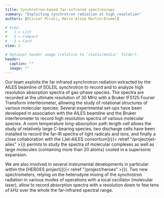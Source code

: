 ```yaml
---
title: Synchrotron-based far-infrared spectroscopy
summary: "Exploiting synchrotron radiation at high resolution"
authors: [Olivier Pirali, Marie-Aline Martin-Drumel]

# View.
#   1 = List
#   2 = Compact
#   3 = Card
view: 2

# Optional header image (relative to `static/media/` folder).
header:
  caption: ""
  image: ""
---
```


Our team exploits the far infrared synchrotron radiation extracted by the AILES beamline of SOLEIL synchrotron to record and to analyze high resolution absorption spectra of gas-phase species. The spectra are recorded at the ultimate resolution of 30 MHz with a Bruker IFS125 Fourier Transform interferometer, allowing the study of rotational structures of various molecular species. Several experimental set-ups have been developed in association with the AILES beamline and the Bruker interferometer to record high resolution spectra of various molecular species. A room temperature long-absorption path length cell allows the study of relatively large C-bearing species, two discharge cells have been installed to record the far-IR spectra of light radicals and ions, and finally a close collaboration with the [Jet-AILES consortium]({{< relref "/project/jet-ailes" >}}) permits to study the spectra of molecular complexes as well as large molecules (containing more than 20 atoms) cooled in a supersonic expansion.

We are also involved in several instrumental developments in particular within the 
[HEROES project]({{< relref "/project/heroes" >}}). Two new spectrometers, relying on the heterodyne mixing of the synchrotron radiation in various modes of operations with a local oscillator (molecular laser), allow to record absorption spectra with a resolution down to few tens of kHz over the whole the far-infrared spectral range. 
